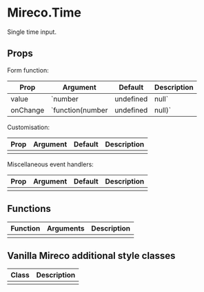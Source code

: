 # Mireco.Time

Single time input.

## Props

Form function:

| Prop | Argument | Default | Description |
| ---- | -------- | ------- | ----------- |
| value | `number|undefined|null` | `undefined` | Current date value. |
| onChange | `function(number|undefined|null)` | `undefined` | Callback when value changes. |

Customisation:

| Prop | Argument | Default | Description |
| ---- | -------- | ------- | ----------- |
|  |  |  |  |

Miscellaneous event handlers:

| Prop | Argument | Default | Description |
| ---- | -------- | ------- | ----------- |
|  |  |  |  |

## Functions

| Function | Arguments | Description |
| -------- | --------- | ----------- |
|  |  |  |

## Vanilla Mireco additional style classes

| Class | Description |
| ----- | ----------- |
|  |  |
